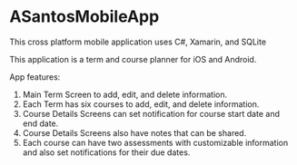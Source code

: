 # ASantosMobileApp

This cross platform mobile application uses C#, Xamarin, and SQLite

This application is a term and course planner for iOS and Android.

App features:
1. Main Term Screen to add, edit, and delete information.
2. Each Term has six courses to add, edit, and delete information.
3. Course Details Screens can set notification for course start date and end date.
4. Course Details Screens also have notes that can be shared.
5. Each course can have two assessments with customizable information and also set notifications for their due dates.

